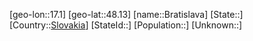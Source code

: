﻿---
location: [48.13,17.1]
type: City
tags:
- geo/City


SpocWebEntityId: 29319
isDeleted: false
confidential: public

---
[geo-lon::17.1]
[geo-lat::48.13]
[name::Bratislava]
[State::]
[Country::[Slovakia](geo/Continent/Europe/Slovakia.md)]
[StateId::]
[Population::]
[Unknown::]

